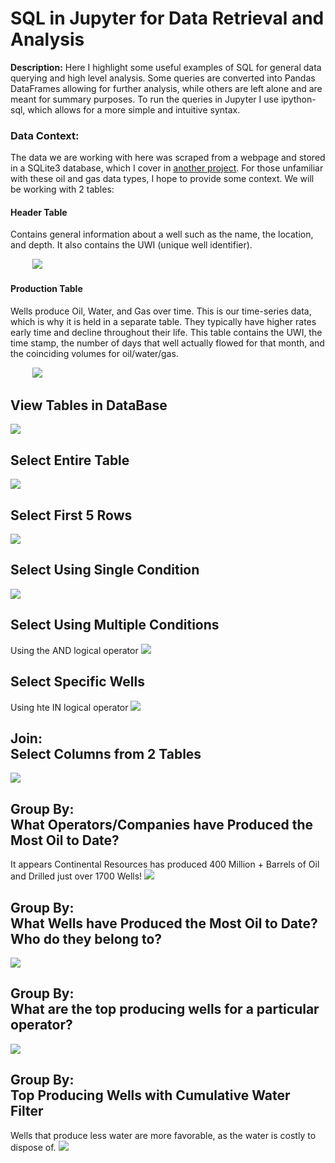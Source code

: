 # SQL in Jupyter for Data Retrieval and Analysis

**Description:** Here I highlight some useful examples of SQL for general data querying and high level analysis. Some queries are converted into Pandas DataFrames allowing for further analysis, while others are left alone and are meant for summary purposes. To run the queries in Jupyter I use ipython-sql, which allows for a more simple and intuitive syntax. 

### Data Context: 
The data we are working with here was scraped from a webpage and stored in a SQLite3 database, which I cover in [another project](/page_scrapy.md). 
For those unfamiliar with these oil and gas data types, I hope to provide some context. We will be working with 2 tables:

#### Header Table
Contains general information about a well such as the name, the location, and depth. It also contains the UWI (unique well identifier).

&nbsp;&nbsp;&nbsp;&nbsp;&nbsp;&nbsp;&nbsp;&nbsp;&nbsp;<img src="images/SQL/header_table.PNG?raw=true">

#### Production Table
Wells produce Oil, Water, and Gas over time. This is our time-series data, which is why it is held in a separate table. They typically have higher rates early time and decline throughout their life. This table contains the UWI, the time stamp, the number of days that well actually flowed for that month, and the coinciding volumes for oil/water/gas.

&nbsp;&nbsp;&nbsp;&nbsp;&nbsp;&nbsp;&nbsp;&nbsp;&nbsp;<img src="images/SQL/prod_table.PNG?raw=true"/>

## View Tables in DataBase
<img src="images/SQL/View Tables.PNG?raw=true"/>
<br>

## Select Entire Table
<img src="images/SQL/Select all from table.PNG?raw=true"/>
<br>

## Select First 5 Rows
<img src="images/SQL/Select first 5 rows.PNG?raw=true"/>
<br>

## Select Using Single Condition
<img src="images/SQL/Single Condition.PNG?raw=true"/>
<br>

## Select Using Multiple Conditions
Using the AND logical operator
<img src="images/SQL/Multiple Conditions.PNG?raw=true"/>
<br>

## Select Specific Wells
Using hte IN logical operator
<img src="images/SQL/Specific Wells.PNG?raw=true"/>
<br>

## Join: <br> Select Columns from 2 Tables
<img src="images/SQL/Join Select Specific Columns.PNG?raw=true"/>
<br>

## Group By: <br> What Operators/Companies have Produced the Most Oil to Date?
It appears Continental Resources has produced 400 Million + Barrels of Oil and Drilled just over 1700 Wells!
<img src="images/SQL/Aggregate Operator Oil and Wells.PNG?raw=true"/>
<br>

## Group By: <br> What Wells have Produced the Most Oil to Date? Who do they belong to? 
<img src="images/SQL/Top Producing Wells.PNG?raw=true"/>
<br>

## Group By: <br> What are the top producing wells for a particular operator? 
<img src="images/SQL/Top Wells by Operator.PNG?raw=true"/>
<br>

## Group By: <br> Top Producing Wells with Cumulative Water Filter
Wells that produce less water are more favorable, as the water is costly to dispose of. 
<img src="images/SQL/Top Producing Wells Water Filter.PNG?raw=true"/>

